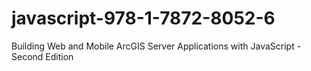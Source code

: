 # javascript-978-1-7872-8052-6
Building Web and Mobile ArcGIS Server Applications with JavaScript - Second Edition
